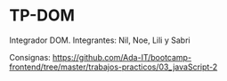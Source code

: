 # TP-DOM
Integrador DOM. 
Integrantes: Nil, Noe, Lili y Sabri

Consignas:  https://github.com/Ada-IT/bootcamp-frontend/tree/master/trabajos-practicos/03_javaScript-2

